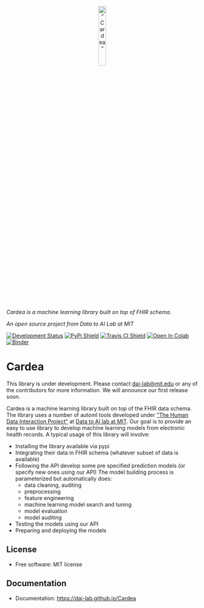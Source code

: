 <p align="center"> 
<img width=20% src="https://dai.lids.mit.edu/wp-content/uploads/2018/08/cardea.png" alt=“Cardea” />
</p>

<p align="left"> 
<i>Cardea is a machine learning library built on top of FHIR schema. </I>
</p>

<p align="left"> 
<i>An open source project from Data to AI Lab at MIT </I>
</p>



[![Development Status](https://img.shields.io/badge/Development%20Status-2%20--%20Pre--Alpha-yellow)](https://pypi.org/search/?c=Development+Status+%3A%3A+2+-+Pre-Alpha)
[![PyPi Shield](https://img.shields.io/pypi/v/cardea.svg)](https://pypi.python.org/pypi/cardea)
[![Travis CI Shield](https://travis-ci.org/DAI-Lab/Cardea.svg?branch=master)](https://travis-ci.org/DAI-Lab/Cardea)
[![Open In Colab](https://colab.research.google.com/assets/colab-badge.svg)](https://colab.research.google.com/github/DAI-Lab/Cardea/)
[![Binder](https://mybinder.org/badge_logo.svg)](https://mybinder.org/v2/gh/DAI-Lab/Cardea/master?filepath=notebooks)

# Cardea

This library is under development. Please contact dai-lab@mit.edu or any of the contributors for more information. We will announce our first release soon. 

Cardea is a machine learning library built on top of the FHIR data schema. The library uses a number of automl tools developed under ["The Human Data Interaction Project"](https://github.com/HDI-Project) at [Data to AI lab at MIT](https://dai.lids.mit.edu/). Our goal is to provide an easy to use library to develop machine learning models from electronic health records. A typical usage of this library will involve:

* Installing the library available via pypi
* Integrating their data in FHIR schema (whatever subset of data is available)
* Following the API develop some pre specified prediction models (or specify new ones using our API) The model building process is parameterized but automatically does:
    * data cleaning, auditing
    * preprocessing
    * feature engineering
    * machine learning model search and tuning 
    * model evaluation 
    * model auditing 
* Testing the models using our API
* Preparing and deploying the models 

## License 
- Free software: MIT license

## Documentation
- Documentation: https://dai-lab.github.io/Cardea
